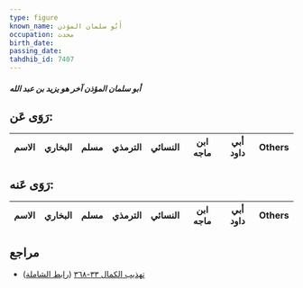```yaml
---
type: figure
known_name: أَبُو سلمان المؤذن
occupation: محدث
birth_date:
passing_date:
tahdhib_id: 7407
---
```

##### أبو سلمان المؤذن آخر هو يزيد بن عبد الله

## رَوَى عَن:
| الاسم | البخاري | مسلم | الترمذي | النسائي | ابن ماجه | أبي داود | Others |
| ----- | ------- | ---- | ------- | ------- | -------- | -------- | ------ |
## رَوَى عَنه:
| الاسم | البخاري | مسلم | الترمذي | النسائي | ابن ماجه | أبي داود | Others |
| ----- | ------- | ---- | ------- | ------- | -------- | -------- | ------ |
## مراجع
- [تهذيب الكمال ٣٣-٣٦٨](obsidian://open?vault=Tahdhib-al-Kamal&file=Figures/٧٤٠٧-أبو%20سلمان%20المؤذن%20آخر%20هو%20يزيد%20بن%20عبد%20الله) ([رابط الشاملة](https://shamela.ws/book/3722/18039))